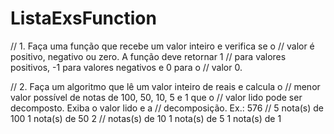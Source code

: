 # ListaExsFunction

// 1. Faça uma função que recebe um valor inteiro e verifica se o
// valor é positivo, negativo ou zero. A função deve retornar 1
// para valores positivos, -1 para valores negativos e 0 para o
// valor 0.

// 2. Faça um algoritmo que lê um valor inteiro de reais e calcula o
// menor valor possível de notas de 100, 50, 10, 5 e 1 que o
// valor lido pode ser decomposto. Exiba o valor lido e a
// decomposição. Ex.: 576 // 5 nota(s) de 100 1 nota(s) de 50 2
// notas(s) de 10 1 nota(s) de 5 1 nota(s) de 1
